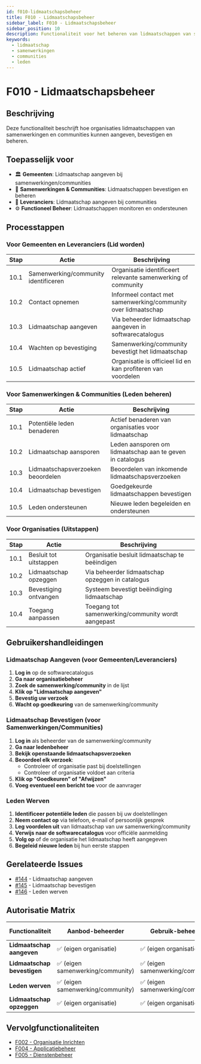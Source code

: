 ```yaml
---
id: f010-lidmaatschapsbeheer
title: F010 - Lidmaatschapsbeheer
sidebar_label: F010 - Lidmaatschapsbeheer
sidebar_position: 10
description: Functionaliteit voor het beheren van lidmaatschappen van samenwerkingen en communities
keywords:
  - lidmaatschap
  - samenwerkingen
  - communities
  - leden
---
```


# F010 - Lidmaatschapsbeheer

## Beschrijving
Deze functionaliteit beschrijft hoe organisaties lidmaatschappen van samenwerkingen en communities kunnen aangeven, bevestigen en beheren.

## Toepasselijk voor
- 🏛️ **Gemeenten**: Lidmaatschap aangeven bij samenwerkingen/communities
- 🤝 **Samenwerkingen & Communities**: Lidmaatschappen bevestigen en beheren
- 🏢 **Leveranciers**: Lidmaatschap aangeven bij communities
- ⚙️ **Functioneel Beheer**: Lidmaatschappen monitoren en ondersteunen

## Processtappen

### Voor Gemeenten en Leveranciers (Lid worden)
| Stap | Actie | Beschrijving |
|------|-------|--------------|
| 10.1 | Samenwerking/community identificeren | Organisatie identificeert relevante samenwerking of community |
| 10.2 | Contact opnemen | Informeel contact met samenwerking/community over lidmaatschap |
| 10.3 | Lidmaatschap aangeven | Via beheerder lidmaatschap aangeven in softwarecatalogus |
| 10.4 | Wachten op bevestiging | Samenwerking/community bevestigt het lidmaatschap |
| 10.5 | Lidmaatschap actief | Organisatie is officieel lid en kan profiteren van voordelen |

### Voor Samenwerkingen & Communities (Leden beheren)
| Stap | Actie | Beschrijving |
|------|-------|--------------|
| 10.1 | Potentiële leden benaderen | Actief benaderen van organisaties voor lidmaatschap |
| 10.2 | Lidmaatschap aansporen | Leden aansporen om lidmaatschap aan te geven in catalogus |
| 10.3 | Lidmaatschapsverzoeken beoordelen | Beoordelen van inkomende lidmaatschapsverzoeken |
| 10.4 | Lidmaatschap bevestigen | Goedgekeurde lidmaatschappen bevestigen |
| 10.5 | Leden ondersteunen | Nieuwe leden begeleiden en ondersteunen |

### Voor Organisaties (Uitstappen)
| Stap | Actie | Beschrijving |
|------|-------|--------------|
| 10.1 | Besluit tot uitstappen | Organisatie besluit lidmaatschap te beëindigen |
| 10.2 | Lidmaatschap opzeggen | Via beheerder lidmaatschap opzeggen in catalogus |
| 10.3 | Bevestiging ontvangen | Systeem bevestigt beëindiging lidmaatschap |
| 10.4 | Toegang aanpassen | Toegang tot samenwerking/community wordt aangepast |

## Gebruikershandleidingen

### Lidmaatschap Aangeven (voor Gemeenten/Leveranciers)

1. **Log in** op de softwarecatalogus
2. **Ga naar organisatiebeheer**
3. **Zoek de samenwerking/community** in de lijst
4. **Klik op "Lidmaatschap aangeven"**
5. **Bevestig uw verzoek**
6. **Wacht op goedkeuring** van de samenwerking/community

### Lidmaatschap Bevestigen (voor Samenwerkingen/Communities)

1. **Log in** als beheerder van de samenwerking/community
2. **Ga naar ledenbeheer**
3. **Bekijk openstaande lidmaatschapsverzoeken**
4. **Beoordeel elk verzoek**:
   - Controleer of organisatie past bij doelstellingen
   - Controleer of organisatie voldoet aan criteria
5. **Klik op "Goedkeuren" of "Afwijzen"**
6. **Voeg eventueel een bericht toe** voor de aanvrager

### Leden Werven

1. **Identificeer potentiële leden** die passen bij uw doelstellingen
2. **Neem contact op** via telefoon, e-mail of persoonlijk gesprek
3. **Leg voordelen uit** van lidmaatschap van uw samenwerking/community
4. **Verwijs naar de softwarecatalogus** voor officiële aanmelding
5. **Volg op** of de organisatie het lidmaatschap heeft aangegeven
6. **Begeleid nieuwe leden** bij hun eerste stappen

## Gerelateerde Issues
- [#144](https://github.com/VNG-Realisatie/Softwarecatalogus/issues/144) - Lidmaatschap aangeven
- [#145](https://github.com/VNG-Realisatie/Softwarecatalogus/issues/145) - Lidmaatschap bevestigen
- [#146](https://github.com/VNG-Realisatie/Softwarecatalogus/issues/146) - Leden werven

## Autorisatie Matrix

| Functionaliteit | Aanbod-beheerder | Gebruik-beheerder | Gebruik-raadpleger | Functioneel beheerder | VNG-raadpleger | Bezoeker |
|------------------|------------------|-------------------|--------------------|-----------------------|----------------|----------|
| **Lidmaatschap aangeven** | ✅ (eigen organisatie) | ✅ (eigen organisatie) | ❌ | ✅ (alle organisaties) | ❌ | ❌ |
| **Lidmaatschap bevestigen** | ✅ (eigen samenwerking/community) | ✅ (eigen samenwerking/community) | ❌ | ✅ (alle) | 👁️ (alleen lezen) | ❌ |
| **Leden werven** | ✅ (eigen samenwerking/community) | ✅ (eigen samenwerking/community) | ❌ | ✅ (alle) | ❌ | ❌ |
| **Lidmaatschap opzeggen** | ✅ (eigen organisatie) | ✅ (eigen organisatie) | ❌ | ✅ (alle organisaties) | ❌ | ❌ |

## Vervolgfunctionaliteiten
- [F002 - Organisatie Inrichten](./F002-organisatie-inrichten.md)
- [F004 - Applicatiebeheer](./F004-applicatiebeheer.md)
- [F005 - Dienstenbeheer](./F005-dienstenbeheer.md)
